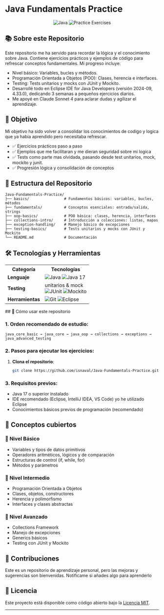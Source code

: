 # Java Fundamentals Practice

<div align="center">
  <img src="https://img.shields.io/badge/Java-17-ED8B00?style=flat-square&logo=java&logoColor=white" alt="Java"/>
  <img src="https://img.shields.io/badge/Practice-Exercises-28a745?style=flat-square" alt="Practice Exercises"/>
</div>

## 📚 Sobre este Repositorio
Este repositorio me ha servido para recordar la lógica y el conocimiento sobre Java. Contiene ejercicios prácticos y ejemplos de código para refrescar conceptos fundamentales. Mi progreso incluye:
- Nivel básico: Variables, bucles y métodos.
- Programación Orientada a Objetos (POO): Clases, herencia e interfaces.
- Testing: Tests unitarios y mocks con JUnit y Mockito.
- Desarrollé todo en Eclipse IDE for Java Developers (versión 2024-09, 4.33.0), dedicando 3 semanas a pequeños ejercicios diarios.
- Me apoyé en Claude Sonnet 4 para aclarar dudas y agilizar el aprendizaje. 

## 🎯 Objetivo

Mi objetivo ha sido volver a consolidar los conocimientos de codigo y logica que ya habia aprendido pero necesitaba refrescar. 
- ✅ Ejercicios prácticos paso a paso
- ✅ Ejemplos que me facilitaran y me dieran seguridad sobre mi logica
- ✅ Tests como parte mas olvidada, pasando desde test unitarios, mock, mockito y junit. 
- ✅ Progresión lógica y consolidación de conceptos

## 📂 Estructura del Repositorio

```
Java-Fundamentals-Practice/
├── basics/                # Fundamentos básicos: variables, bucles, métodos
├── fundamentals/          # Conceptos esenciales: entrada/salida, strings
├── oop-basics/            # POO básica: clases, herencia, interfaces
├── collections-intro/     # Introducción a colecciones: listas, mapas
├── exception-handling/    # Manejo básico de excepciones
├── testing-basics/        # Tests unitarios y mocks con JUnit y Mockito
└── README.md              # Documentación
```

## 🛠️ Tecnologías y Herramientas

<div align="center">
  <table>
    <tr>
      <th>Categoría</th>
      <th>Tecnologías</th>
    </tr>
    <tr>
      <td><strong>Lenguaje</strong></td>
      <td>
        <img src="https://img.shields.io/badge/Java-ED8B00?style=flat-square&logo=java&logoColor=white" alt="Java"/>
        <img src="https://img.shields.io/badge/Java_17-007396?style=flat-square&logo=java&logoColor=white" alt="Java 17"/>
      </td>
    </tr>
    <tr>
      <td><strong>Testing</strong></td>
      <td>
        unitarios & mock
        <br>
        <img src="https://img.shields.io/badge/JUnit5-25A162?style=flat-square&logo=junit5&logoColor=white" alt="JUnit"/>
        <img src="https://img.shields.io/badge/Mockito-78A641?style=flat-square&logo=mockito&logoColor=white" alt="Mockito"/>
      </td>
    </tr>
    <tr>
      <td><strong>Herramientas</strong></td>
      <td>
        <img src="https://img.shields.io/badge/Git-F05032?style=flat-square&logo=git&logoColor=white" alt="Git"/>
        <img src="https://img.shields.io/badge/Eclipse-2C2255?style=flat-square&logo=eclipse&logoColor=white" alt="Eclipse"/>
      </td>
    </tr>
  </table>
</div>
## 🚀 Cómo usar este repositorio

### 1. **Orden recomendado de estudio:**
```
java_core_basic → java_core → java_oop → collections → exceptions → java_advanced_testing
```

### 2. **Pasos para ejecutar los ejercicios:**
1. **Clona el repositorio**:
   ```bash
   git clone https://github.com/isnaval/Java-Fundamentals-Practice.git

### 3. **Requisitos previos:**
- Java 17 o superior instalado
- IDE recomendado (Eclipse, IntelliJ IDEA, VS Code) yo he utilizado Eclipse
- Conocimientos básicos previos de programación (recomendado)

## 📖 Conceptos cubiertos

### 🔰 **Nivel Básico**
- Variables y tipos de datos primitivos
- Operadores aritméticos, lógicos y de comparación
- Estructuras de control (if, while, for)
- Métodos y parámetros

### 🔶 **Nivel Intermedio**
- Programación Orientada a Objetos
- Clases, objetos, constructores
- Herencia y polimorfismo
- Interfaces y clases abstractas

### 🔴 **Nivel Avanzado**
- Collections Framework
- Manejo de excepciones
- Generics básicos
- Testing con JUnit y Mockito

## 🤝 Contribuciones

Este es un repositorio de aprendizaje personal, pero las mejoras y sugerencias son bienvenidas. Notificame si añades algo para aprenderlo



## 📄 Licencia

Este proyecto está disponible como código abierto bajo la [Licencia MIT](LICENSE).

---
